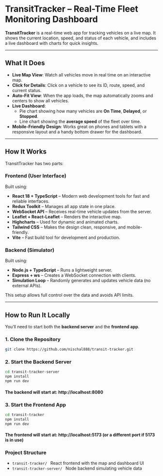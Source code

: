 # TransitTracker – Real-Time Fleet Monitoring Dashboard

**TransitTracker** is a real-time web app for tracking vehicles on a live map. It shows the current location, speed, and status of each vehicle, and includes a live dashboard with charts for quick insights.

---

## What It Does

- **Live Map View**: Watch all vehicles move in real time on an interactive map.
- **Click for Details**: Click on a vehicle to see its ID, route, speed, and current status.
- **Auto-Fit View**: When the app loads, the map automatically zooms and centers to show all vehicles.
- **Live Dashboard**:
  - Pie chart showing how many vehicles are **On Time**, **Delayed**, or **Stopped**.
  - Line chart showing the **average speed** of the fleet over time.
- **Mobile-Friendly Design**: Works great on phones and tablets with a responsive layout and a handy bottom drawer for the dashboard.

---

## How It Works

TransitTracker has two parts:

### Frontend (User Interface)

Built using:

- **React 18 + TypeScript** – Modern web development tools for fast and reliable interfaces.
- **Redux Toolkit** – Manages all app state in one place.
- **WebSocket API** – Receives real-time vehicle updates from the server.
- **Leaflet + React-Leaflet** – Renders the interactive map.
- **Highcharts** – Used for dynamic and animated charts.
- **Tailwind CSS** – Makes the design clean, responsive, and mobile-friendly.
- **Vite** – Fast build tool for development and production.

### Backend (Simulator)

Built using:

- **Node.js + TypeScript** – Runs a lightweight server.
- **Express + ws** – Creates a WebSocket connection with clients.
- **Simulation Loop** – Randomly generates and updates vehicle data (no external APIs).

This setup allows full control over the data and avoids API limits.

---

## How to Run It Locally

You’ll need to start both the **backend server** and the **frontend app**.

### 1. Clone the Repository

```bash
git clone https://github.com/nischal888/transit-tracker.git
```

### 2. Start the Backend Server

```bash
cd transit-tracker-server
npm install
npm run dev
```

#### The backend will start at: http://localhost:8080

### 3. Start the Frontend App

```bash
cd transit-tracker
npm install
npm run dev
```

#### The frontend will start at: http://localhost:5173 (or a different port if 5173 is in use)

### Project Structure

- `transit-tracker/ ` React frontend with the map and dashboard UI
- `transit-tracker-server/ ` Node backend simulating vehicle data
